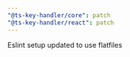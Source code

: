 ```yaml
---
"@ts-key-handler/core": patch
"@ts-key-handler/react": patch
---
```


Eslint setup updated to use flatfiles
